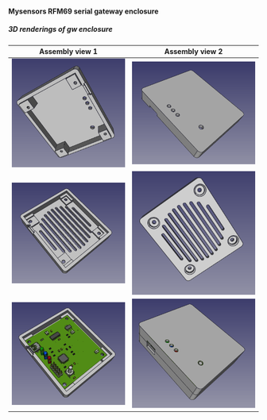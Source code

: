 #### Mysensors RFM69 serial gateway enclosure


##### 3D renderings of gw enclosure

Assembly view 1 | Assembly view 2
------------ | -------------
![Alt text](freecad/renderings/top_assembly.png?raw=true "top view") | ![Alt text](freecad/renderings/top_panel_assembly.png?raw=true "top view")
![Alt text](freecad/renderings/bottom_assembly_inner.png?raw=true "bottom view") | ![Alt text](freecad/renderings/bottom_screws_assembly.png?raw=true "bottom view")
![Alt text](freecad/renderings/bottom_assembly_pcb.png?raw=true "bottom view") | ![Alt text](freecad/renderings/full_assembly_pcb.png?raw=true "top view")

